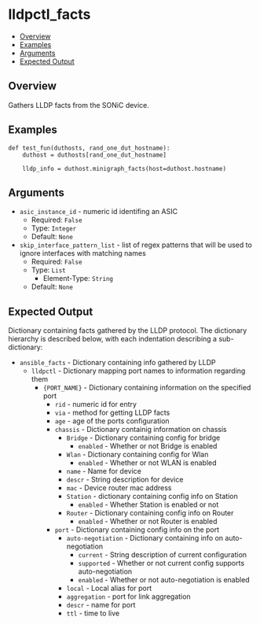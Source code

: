 # lldpctl_facts

- [Overview](#overview)
- [Examples](#examples)
- [Arguments](#arguments)
- [Expected Output](#expected-output)

## Overview
Gathers LLDP facts from the SONiC device.

## Examples
```
def test_fun(duthosts, rand_one_dut_hostname):
    duthost = duthosts[rand_one_dut_hostname]

    lldp_info = duthost.minigraph_facts(host=duthost.hostname)
```

## Arguments
- `asic_instance_id` - numeric id identifing an ASIC
    - Required: `False`
    - Type: `Integer`
    - Default: `None`
- `skip_interface_pattern_list` - list of regex patterns that will be used to ignore interfaces with matching names
    - Required: `False`
    - Type: `List`
        - Element-Type: `String`
    - Default: `None`

## Expected Output
Dictionary containing facts gathered by the LLDP protocol. The dictionary hierarchy is described below, with each indentation describing a sub-dictionary:

- `ansible_facts` - Dictionary containing info gathered by LLDP
    - `lldpctl` - Dictionary mapping port names to information regarding them
        - `{PORT_NAME}` - Dictionary containing information on the specified port
            - `rid` - numeric id for entry
            - `via` - method for getting LLDP facts
            - `age` - age of the ports configuration
            - `chassis` - Dictionary containig information on chassis
                - `Bridge` - Dictionary containing config for bridge
                    - `enabled` - Whether or not Bridge is enabled
                - `Wlan` - Dictionary containing config for Wlan
                    - `enabled` - Whether or not WLAN is enabled
                - `name` - Name for device
                - `descr` - String description for device
                - `mac` - Device router mac address
                - `Station` - dictionary containing config info on Station
                    - `enabled` - Whether Station is enabled or not
                - `Router` - Dictionary containing config info on Router
                    - `enabled` - Whether or not Router is enabled
            - `port` - Dictionary containing config info on the port
                - `auto-negotiation` - Dictionary containing info on auto-negotiation
                    - `current` - String description of current configuration
                    - `supported` - Whether or not current config supports auto-negotiation
                    - `enabled` - Whether or not auto-negotiation is enabled
                - `local` - Local alias for port
                - `aggregation` - port for link aggregation
                - `descr` - name for port
                - `ttl` - time to live
